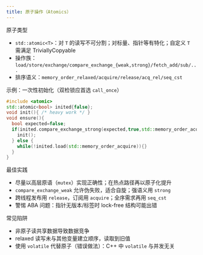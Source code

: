 ```yaml
---
title: 原子操作（Atomics）
---
```


原子类型
- `std::atomic<T>`：对 `T` 的读写不可分割；对标量、指针等有特化；自定义 `T` 需满足 TriviallyCopyable
- 操作族：`load/store/exchange/compare_exchange_{weak,strong}/fetch_add/sub/...`
- 排序语义：`memory_order_relaxed/acquire/release/acq_rel/seq_cst`

示例：一次性初始化（双检锁应首选 `call_once`）
```cpp
#include <atomic>
std::atomic<bool> inited{false};
void init(){ /* heavy work */ }
void ensure(){
  bool expected=false;
  if(inited.compare_exchange_strong(expected,true,std::memory_order_acq_rel)){
    init();
  } else {
    while(!inited.load(std::memory_order_acquire)){}
  }
}
```

最佳实践
- 尽量以高层原语（`mutex`）实现正确性；在热点路径再以原子化提升
- `compare_exchange_weak` 允许伪失败，适合自旋；强语义用 `strong`
- 跨线程发布用 `release`，订阅用 `acquire`；全序需求再用 `seq_cst`
- 警惕 ABA 问题：指针无版本/标签时 lock-free 结构可能出错

常见陷阱
- 非原子读共享数据导致数据竞争
- relaxed 读写未与其他变量建立顺序，读取到旧值
- 使用 `volatile` 代替原子（错误做法）：C++ 中 `volatile` 与并发无关
